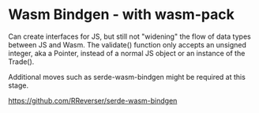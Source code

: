 # Wasm Bindgen - with wasm-pack

Can create interfaces for JS, but still not "widening" the flow of data types between JS and Wasm. The validate() function only accepts an unsigned integer, aka a Pointer, instead of a normal JS object or an instance of the Trade().

Additional moves such as serde-wasm-bindgen might be required at this stage.

https://github.com/RReverser/serde-wasm-bindgen
